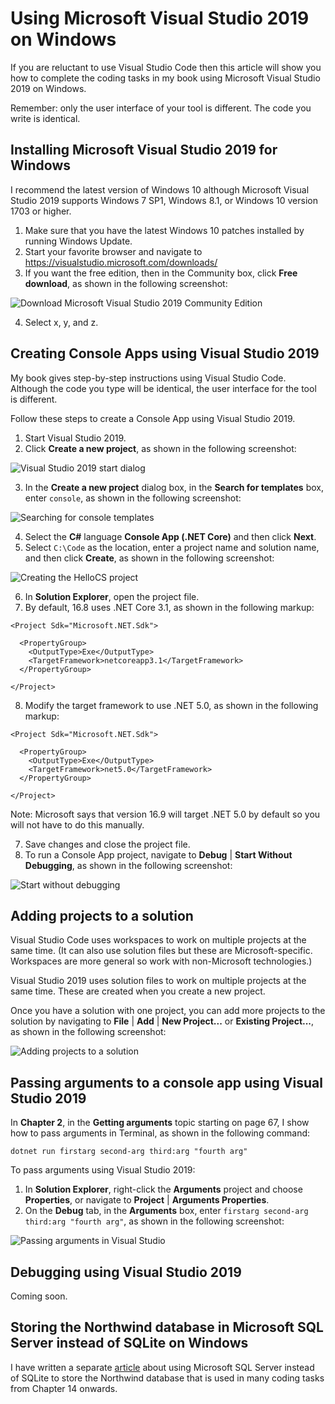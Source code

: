 # Using Microsoft Visual Studio 2019 on Windows

If you are reluctant to use Visual Studio Code then this article will show you how to complete the coding tasks in my book using Microsoft Visual Studio 2019 on Windows.

Remember: only the user interface of your tool is different. The code you write is identical.

## Installing Microsoft Visual Studio 2019 for Windows

I recommend the latest version of Windows 10 although Microsoft Visual Studio 2019 supports Windows 7 SP1, Windows 8.1, or Windows 10 version 1703 or higher.

1. Make sure that you have the latest Windows 10 patches installed by running Windows Update.
2. Start your favorite browser and navigate to https://visualstudio.microsoft.com/downloads/
3. If you want the free edition, then in the Community box, click **Free download**, as shown in the following screenshot:

![Download Microsoft Visual Studio 2019 Community Edition](assets/download-windows-visual-studio-2019.png)

4. Select x, y, and z.

## Creating Console Apps using Visual Studio 2019

My book gives step-by-step instructions using Visual Studio Code. Although the code you type will be identical, the user interface for the tool is different.

Follow these steps to create a Console App using Visual Studio 2019.

1. Start Visual Studio 2019.
2. Click **Create a new project**, as shown in the following screenshot:

![Visual Studio 2019 start dialog](assets/vs2019-start-dialog.png)

3. In the **Create a new project** dialog box, in the **Search for templates** box, enter `console`, as shown in the following screenshot:

![Searching for console templates](assets/search-for-console-templates.png)

4. Select the **C#** language **Console App (.NET Core)** and then click **Next**.
5. Select `C:\Code` as the location, enter a project name and solution name, and then click **Create**, as shown in the following screenshot:

![Creating the HelloCS project](assets/create-hellocs-project.png)

6. In **Solution Explorer**, open the project file.
7. By default, 16.8 uses .NET Core 3.1, as shown in the following markup:
```
<Project Sdk="Microsoft.NET.Sdk">

  <PropertyGroup>
    <OutputType>Exe</OutputType>
    <TargetFramework>netcoreapp3.1</TargetFramework>
  </PropertyGroup>

</Project>
```
8. Modify the target framework to use .NET 5.0, as shown in the following markup:
```
<Project Sdk="Microsoft.NET.Sdk">

  <PropertyGroup>
    <OutputType>Exe</OutputType>
    <TargetFramework>net5.0</TargetFramework>
  </PropertyGroup>

</Project>
```

Note: Microsoft says that version 16.9 will target .NET 5.0 by default so you will not have to do this manually.

7. Save changes and close the project file.
8. To run a Console App project, navigate to **Debug** | **Start Without Debugging**, as shown in the following screenshot:

![Start without debugging](assets/start-hellocs-without-debugging.png)

## Adding projects to a solution

Visual Studio Code uses workspaces to work on multiple projects at the same time. (It can also use solution files but these are Microsoft-specific. Workspaces are more general so work with non-Microsoft technologies.)

Visual Studio 2019 uses solution files to work on multiple projects at the same time. These are created when you create a new project. 

Once you have a solution with one project, you can add more projects to the solution by navigating to **File** | **Add** | **New Project...** or **Existing Project...**, as shown in the following screenshot:

![Adding projects to a solution](assets/add-project-to-solution.png)

## Passing arguments to a console app using Visual Studio 2019

In **Chapter 2**, in the **Getting arguments** topic starting on page 67, I show how to pass arguments in Terminal, as shown in the following command:
```
dotnet run firstarg second-arg third:arg "fourth arg"
```
To pass arguments using Visual Studio 2019:

1. In **Solution Explorer**, right-click the **Arguments** project and choose **Properties**, or navigate to **Project** | **Arguments Properties**.
2. On the **Debug** tab, in the **Arguments** box, enter `firstarg second-arg third:arg "fourth arg"`, as shown in the following screenshot:

![Passing arguments in Visual Studio](assets/passing-arguments-using-vs2019.png)

## Debugging using Visual Studio 2019

Coming soon.

## Storing the Northwind database in Microsoft SQL Server instead of SQLite on Windows

I have written a separate [article](../sqlserver/README.md) about using Microsoft SQL Server instead of SQLite to store the Northwind database that is used in many coding tasks from Chapter 14 onwards.